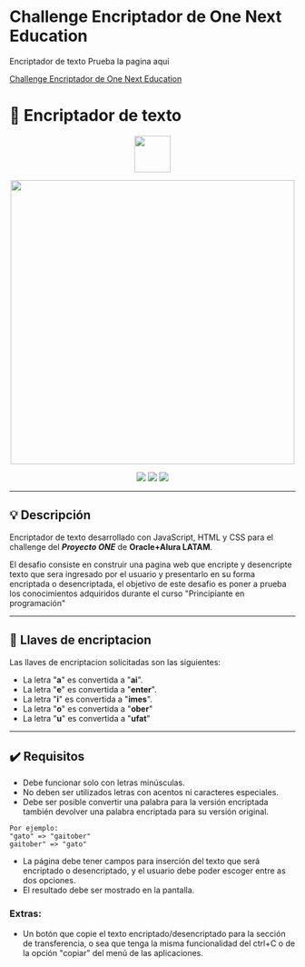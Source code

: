 # Challenge Encriptador de One Next Education
Encriptador de texto 
Prueba la pagina aqui

[Challenge Encriptador de One Next Education](https://juan-matias.github.io/JuanMatias-one-challenge-encriptador/)

# 🔏 Encriptador de texto

<div align="center"><img src="img/logo.svg" width="64"/></div>
<p align="center" >
     <img width="500" heigth="300" src="https://github.com/Juan-Matias/JuanMatias-one-challenge-encriptador/blob/f4397a808546c08ce6dbdeeea79d6558eb4ee2ef/imagen.PNG">
     
</p>

<div align="center">
    <img src="https://img.shields.io/badge/JavaScript-5A5A5A?logo=javascript&logoColor=yelllow"/>
    <img src="https://img.shields.io/badge/HTML-5A5A5A?logo=html5" />
    <img src="https://img.shields.io/badge/CSS-5A5A5A?logo=css3&logoColor=01A3D8" />
</div>

---

## 💡 Descripción

Encriptador de texto desarrollado con JavaScript, HTML y CSS para el challenge del **_Proyecto ONE_** de **Oracle+Alura LATAM**.

El desafio consiste en construir una pagina web que encripte y desencripte texto que sera ingresado por el usuario y presentarlo en su forma encriptada o desencriptada, el objetivo de este desafio es poner a prueba los conocimientos adquiridos durante el curso "Principiante en programación"

---

## 🔑 Llaves de encriptacion

Las llaves de encriptacion solicitadas son las siguientes:

- La letra "**a**" es convertida a "**ai**".
- La letra "**e**" es convertida a "**enter**".
- La letra "**i**" es convertida a "**imes**".
- La letra "**o**" es convertida a "**ober**"
- La letra "**u**" es convertida a "**ufat**"

---

## ✔️ Requisitos

- Debe funcionar solo con letras minúsculas.
- No deben ser utilizados letras con acentos ni caracteres especiales.
- Debe ser posible convertir una palabra para la versión encriptada también devolver una palabra encriptada para su versión original.

```
Por ejemplo:
"gato" => "gaitober"
gaitober" => "gato"
```

- La página debe tener campos para inserción del texto que será encriptado o desencriptado, y el usuario debe poder escoger entre as dos opciones.
- El resultado debe ser mostrado en la pantalla.

### Extras:

- Un botón que copie el texto encriptado/desencriptado para la sección de transferencia, o sea que tenga la misma funcionalidad del ctrl+C o de la opción "copiar" del menú de las aplicaciones.

